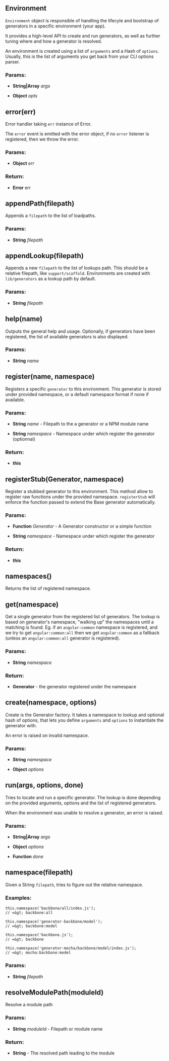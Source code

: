 

<!-- Start lib/env/index.js -->

## Environment

`Environment` object is responsible of handling the lifecyle and bootstrap
of generators in a specific environment (your app).

It provides a high-level API to create and run generators, as well as further
tuning where and how a generator is resolved.

An environment is created using a list of `arguments` and a Hash of
`options`. Usually, this is the list of arguments you get back from your CLI
options parser.

### Params: 

* **String|Array** *args* 

* **Object** *opts* 

## error(err)

Error handler taking `err` instance of Error.

The `error` event is emitted with the error object, if no `error` listener
is registered, then we throw the error.

### Params: 

* **Object** *err* 

### Return:

* **Error** err

## appendPath(filepath)

Appends a `filepath` to the list of loadpaths.

### Params: 

* **String** *filepath* 

## appendLookup(filepath)

Appends a new `filepath` to the list of lookups path. This should be a
relative filepath, like `support/scaffold`. Environments are created with
`lib/generators` as a lookup path by default.

### Params: 

* **String** *filepath* 

## help(name)

Outputs the general help and usage. Optionally, if generators have been
registered, the list of available generators is also displayed.

### Params: 

* **String** *name* 

## register(name, namespace)

Registers a specific `generator` to this environment. This generator is stored under
provided namespace, or a default namespace format if none if available.

### Params: 

* **String** *name* - Filepath to the a generator or a NPM module name

* **String** *namespace* - Namespace under which register the generator (optionnal)

### Return:

* **this** 

## registerStub(Generator, namespace)

Register a stubbed generator to this environment. This method allow to register raw
functions under the provided namespace. `registerStub` will enforce the function passed
to extend the Base generator automatically.

### Params: 

* **Function** *Generator* - A Generator constructor or a simple function

* **String** *namespace* - Namespace under which register the generator

### Return:

* **this** 

## namespaces()

Returns the list of registered namespace.

## get(namespace)

Get a single generator from the registered list of generators. The lookup is
based on generator's namespace, &quot;walking up&quot; the namespaces until a matching
is found. Eg. if an `angular:common` namespace is registered, and we try to
get `angular:common:all` then we get `angular:common` as a fallback (unless
an `angular:common:all` generator is registered).

### Params: 

* **String** *namespace* 

### Return:

* **Generator** - the generator registered under the namespace

## create(namespace, options)

Create is the Generator factory. It takes a namespace to lookup and optional
hash of options, that lets you define `arguments` and `options` to
instantiate the generator with.

An error is raised on invalid namespace.

### Params: 

* **String** *namespace* 

* **Object** *options* 

## run(args, options, done)

Tries to locate and run a specific generator. The lookup is done depending
on the provided arguments, options and the list of registered generators.

When the environment was unable to resolve a generator, an error is raised.

### Params: 

* **String|Array** *args* 

* **Object** *options* 

* **Function** *done* 

## namespace(filepath)

Given a String `filepath`, tries to figure out the relative namespace.

### Examples:

    this.namespace('backbone/all/index.js');
    // =&gt; backbone:all

    this.namespace('generator-backbone/model');
    // =&gt; backbone:model

    this.namespace('backbone.js');
    // =&gt; backbone

    this.namespace('generator-mocha/backbone/model/index.js');
    // =&gt; mocha:backbone:model

### Params: 

* **String** *filepath* 

## resolveModulePath(moduleId)

Resolve a module path

### Params: 

* **String** *moduleId* - Filepath or module name

### Return:

* **String** - The resolved path leading to the module

<!-- End lib/env/index.js -->

